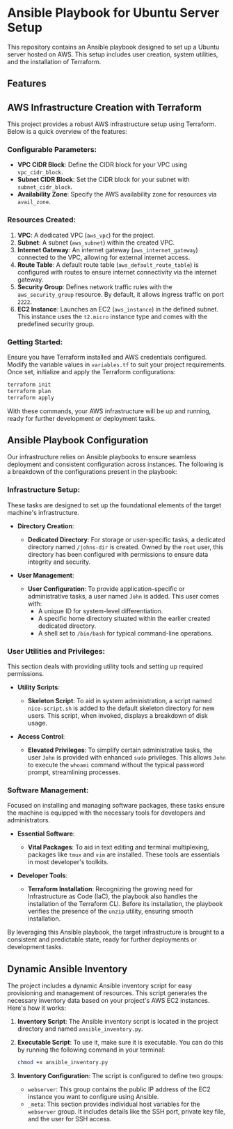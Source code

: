 # Ansible Playbook for Ubuntu Server Setup

This repository contains an Ansible playbook designed to set up a Ubuntu server hosted on AWS. This setup includes user creation, system utilities, and the installation of Terraform.

## Features

## AWS Infrastructure Creation with Terraform

This project provides a robust AWS infrastructure setup using Terraform. Below is a quick overview of the features:

### Configurable Parameters:

- **VPC CIDR Block**: Define the CIDR block for your VPC using `vpc_cidr_block`.
- **Subnet CIDR Block**: Set the CIDR block for your subnet with `subnet_cidr_block`.
- **Availability Zone**: Specify the AWS availability zone for resources via `avail_zone`.

### Resources Created:

1. **VPC**: A dedicated VPC (`aws_vpc`) for the project.
2. **Subnet**: A subnet (`aws_subnet`) within the created VPC.
3. **Internet Gateway**: An internet gateway (`aws_internet_gateway`) connected to the VPC, allowing for external internet access.
4. **Route Table**: A default route table (`aws_default_route_table`) is configured with routes to ensure internet connectivity via the internet gateway.
5. **Security Group**: Defines network traffic rules with the `aws_security_group` resource. By default, it allows ingress traffic on port `2222`.
6. **EC2 Instance**: Launches an EC2 (`aws_instance`) in the defined subnet. This instance uses the `t2.micro` instance type and comes with the predefined security group.

### Getting Started:

Ensure you have Terraform installed and AWS credentials configured. Modify the variable values in `variables.tf` to suit your project requirements. Once set, initialize and apply the Terraform configurations:

```bash
terraform init
terraform plan
terraform apply
```

With these commands, your AWS infrastructure will be up and running, ready for further development or deployment tasks.

## Ansible Playbook Configuration

Our infrastructure relies on Ansible playbooks to ensure seamless deployment and consistent configuration across instances. The following is a breakdown of the configurations present in the playbook:

### **Infrastructure Setup**:
These tasks are designed to set up the foundational elements of the target machine's infrastructure.

- **Directory Creation**:
  - **Dedicated Directory**: For storage or user-specific tasks, a dedicated directory named `/johns-dir` is created. Owned by the `root` user, this directory has been configured with permissions to ensure data integrity and security.
  
- **User Management**:
  - **User Configuration**: To provide application-specific or administrative tasks, a user named `John` is added. This user comes with:
    - A unique ID for system-level differentiation.
    - A specific home directory situated within the earlier created dedicated directory.
    - A shell set to `/bin/bash` for typical command-line operations.

### **User Utilities and Privileges**:
This section deals with providing utility tools and setting up required permissions.

- **Utility Scripts**:
  - **Skeleton Script**: To aid in system administration, a script named `nice-script.sh` is added to the default skeleton directory for new users. This script, when invoked, displays a breakdown of disk usage.
  
- **Access Control**:
  - **Elevated Privileges**: To simplify certain administrative tasks, the user `John` is provided with enhanced `sudo` privileges. This allows `John` to execute the `whoami` command without the typical password prompt, streamlining processes.

### **Software Management**:
Focused on installing and managing software packages, these tasks ensure the machine is equipped with the necessary tools for developers and administrators.

- **Essential Software**:
  - **Vital Packages**: To aid in text editing and terminal multiplexing, packages like `tmux` and `vim` are installed. These tools are essentials in most developer's toolkits.
  
- **Developer Tools**:
  - **Terraform Installation**: Recognizing the growing need for Infrastructure as Code (IaC), the playbook also handles the installation of the Terraform CLI. Before its installation, the playbook verifies the presence of the `unzip` utility, ensuring smooth installation.

By leveraging this Ansible playbook, the target infrastructure is brought to a consistent and predictable state, ready for further deployments or development tasks.


## Dynamic Ansible Inventory

The project includes a dynamic Ansible inventory script for easy provisioning and management of resources. This script generates the necessary inventory data based on your project's AWS EC2 instances. Here's how it works:

1. **Inventory Script**: The Ansible inventory script is located in the project directory and named `ansible_inventory.py`.

2. **Executable Script**: To use it, make sure it is executable. You can do this by running the following command in your terminal:

   ```bash
   chmod +x ansible_inventory.py
   ```

3. **Inventory Configuration**: The script is configured to define two groups:

   - `webserver`: This group contains the public IP address of the EC2 instance you want to configure using Ansible.
   - `_meta`: This section provides individual host variables for the `webserver` group. It includes details like the SSH port, private key file, and the user for SSH access.

